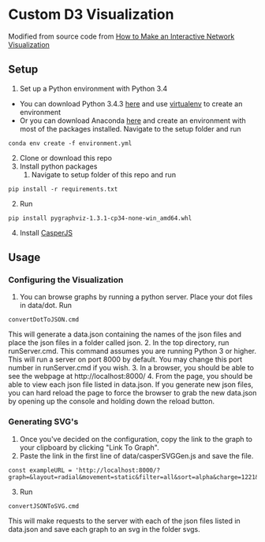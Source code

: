 # Custom D3 Visualization
Modified from source code from [How to Make an Interactive Network Visualization](https://flowingdata.com/2012/08/02/how-to-make-an-interactive-network-visualization/)

## Setup
1. Set up a Python environment with Python 3.4
  * You can download Python 3.4.3 [here](https://www.python.org/downloads/release/python-343/) and use [virtualenv](http://python-guide-pt-br.readthedocs.io/en/latest/dev/virtualenvs/) to create an environment
  * Or you can download Anaconda [here](https://www.continuum.io/downloads) and create an environment with most of the packages installed. Navigate to the setup folder and run
  ```
  conda env create -f environment.yml
  ```
2. Clone or download this repo
3. Install python packages
	1. Navigate to setup folder of this repo and run 
  ```
  pip install -r requirements.txt
  ```
  2. Run 
  ```
  pip install pygraphviz-1.3.1-cp34-none-win_amd64.whl
  ```
4. Install [CasperJS](http://casperjs.org/)
  
## Usage
### Configuring the Visualization
1. You can browse graphs by running a python server. Place your dot files in data/dot. Run 
```
convertDotToJSON.cmd
```
This will generate a data.json containing the names of the json files and place the json files in a folder called json.
2. In the top directory, run runServer.cmd. This command assumes you are running Python 3 or higher. This will run a server on port 8000 by default. You may change this port number in runServer.cmd if you wish.
3. In a browser, you should be able to see the webpage at http://localhost:8000/
4. From the page, you should be able to view each json file listed in data.json. If you generate new json files, you can hard reload the page to force the browser to grab the new data.json by opening up the console and holding down the reload button.

### Generating SVG's
1. Once you've decided on the configuration, copy the link to the graph to your clipboard by clicking "Link To Graph".
2. Paste the link in the first line of data/casperSVGGen.js and save the file.
```
const exampleURL = 'http://localhost:8000/?graph=&layout=radial&movement=static&filter=all&sort=alpha&charge=1221&linkdistance=103&linkstrength=10&radius=44&layoutradius=285';
```
3. Run 
```
convertJSONToSVG.cmd
```
This will make requests to the server with each of the json files listed in data.json and save each graph to an svg in the folder svgs.